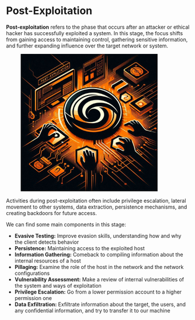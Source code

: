# Post-Exploitation

**Post-exploitation** refers to the phase that occurs after an attacker or ethical hacker has successfully exploited a system. In this stage, the focus shifts from gaining access to maintaining control, gathering sensitive information, and further expanding influence over the target network or system.&#x20;

<figure><img src="../../../.gitbook/assets/image (269) (1).png" alt="" width="375"><figcaption></figcaption></figure>

Activities during post-exploitation often include privilege escalation, lateral movement to other systems, data extraction, persistence mechanisms, and creating backdoors for future access.

We can find some main components in this stage:

* **Evasive Testing:** Improve evasion skills, understanding how and why the client detects behavior
* **Persistence:** Maintaining access to the exploited host
* **Information Gathering:** Comeback to compiling information about the internal resources of a host
* **Pillaging:** Examine the role of the host in the network and the network configurations
* **Vulnerability Assessment:** Make a review of internal vulnerabilities of the system and ways of exploitation
* **Privilege Escalation:** Go from a lower permission account to a higher permission one
* **Data Exfiltration:** Exfiltrate information about the target, the users, and any confidential information, and try to transfer it to our machine
